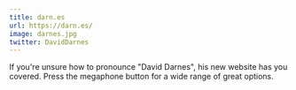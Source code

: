 ```yaml
---
title: darn.es
url: https://darn.es/
image: darnes.jpg
twitter: DavidDarnes
---
```


If you're unsure how to pronounce "David Darnes", his new website has you covered. Press the megaphone button for a wide range of great options.
